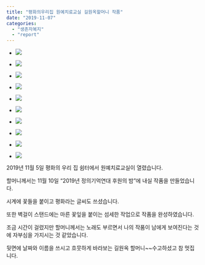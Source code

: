 ```yaml
---
title: "평화의우리집 원예치료교실 길원옥할머니 작품"
date: "2019-11-07"
categories: 
  - "생존자복지"
  - "report"
---
```


- ![](https://womenandwar.net/kr/wp-content/uploads/2019/11/IMGP2079.jpg)
    
- ![](https://womenandwar.net/kr/wp-content/uploads/2019/11/IMGP2082-680x1024.jpg)
    
- ![](https://womenandwar.net/kr/wp-content/uploads/2019/11/IMGP2085.jpg)
    
- ![](https://womenandwar.net/kr/wp-content/uploads/2019/11/IMGP2086.jpg)
    
- ![](https://womenandwar.net/kr/wp-content/uploads/2019/11/IMGP2088.jpg)
    
- ![](https://womenandwar.net/kr/wp-content/uploads/2019/11/photo_2019-11-05_11-03-52.jpg)
    
- ![](https://womenandwar.net/kr/wp-content/uploads/2019/11/photo_2019-11-05_14-22-16-498x1024.jpg)
    
- ![](https://womenandwar.net/kr/wp-content/uploads/2019/11/photo_2019-11-05_14-22-39-498x1024.jpg)
    
- ![](https://womenandwar.net/kr/wp-content/uploads/2019/11/photo_2019-11-05_14-23-00-498x1024.jpg)
    
- ![](https://womenandwar.net/kr/wp-content/uploads/2019/11/photo_2019-11-05_14-23-21-498x1024.jpg)
    

2019년 11월 5일 평화의 우리 집 쉼터에서 원예치료교실이 열렸습니다.

할머니께서는 11월 10일 “2019년 정의기억연대 후원의 밤”에 내실 작품을 만들었습니다.

시계에 꽃들을 붙이고 평화라는 글씨도 쓰셨습니다.

또한 벽걸이 스탠드에는 마른 꽃잎을 붙이는 섬세한 작업으로 작품을 완성하였습니다.

조금 시간이 걸렸지만 할머니께서는 노래도 부르면서 나의 작품이 남에게 보여진다는 것에 자부심을 가지시는 것 같았습니다.

뒷면에 날짜와 이름을 쓰시고 흐뭇하게 바라보는 길원옥 할머니~~수고하셨고 참 멋집니다.
